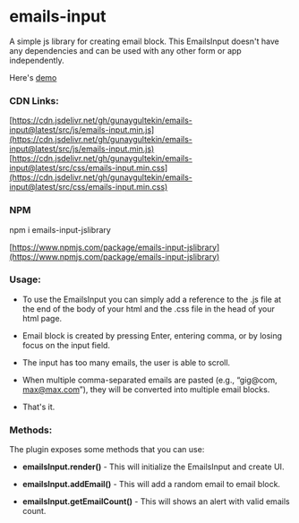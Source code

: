 # emails-input
A simple js library for creating email block. This EmailsInput doesn't have any dependencies and can be used with any other form or app independently.

Here's [demo](https://gunaygultekin.github.io/emails-input/demo/index.html)

### CDN Links:

[https://cdn.jsdelivr.net/gh/gunaygultekin/emails-input@latest/src/js/emails-input.min.js](https://cdn.jsdelivr.net/gh/gunaygultekin/emails-input@latest/src/js/emails-input.min.js)  
[https://cdn.jsdelivr.net/gh/gunaygultekin/emails-input@latest/src/css/emails-input.min.css](https://cdn.jsdelivr.net/gh/gunaygultekin/emails-input@latest/src/css/emails-input.min.css)  

### NPM

npm i emails-input-jslibrary

[https://www.npmjs.com/package/emails-input-jslibrary](https://www.npmjs.com/package/emails-input-jslibrary)

### Usage:

* To use the EmailsInput you can simply add a reference to the .js file at the end of the body of your html and the .css file in the head of your html page.  

* Email block is created by pressing Enter, entering comma, or by losing focus on the input field.

* The input has too many emails, the user is able to scroll.

* When multiple comma-separated emails are pasted (e.g., “gig@com, max@max.com”), they will be converted into multiple email blocks.

* That's it.
  
### Methods:

The plugin exposes some methods that you can use:

* **emailsInput.render()** - This will initialize the EmailsInput and create UI. 

* **emailsInput.addEmail()** - This will add a random email to email block.

* **emailsInput.getEmailCount()** - This will shows an alert with valid emails count.